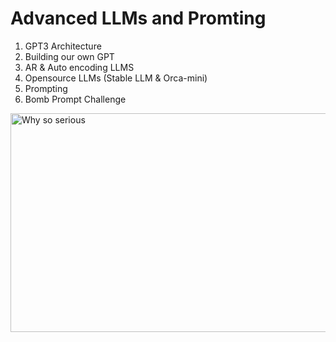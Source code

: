 <h1>Advanced LLMs and Promting</h1>

  <tr>
    <td width="40%">
      <ol type="1">
        <li>GPT3 Architecture</li>
        <li>Building our own GPT</li>
        <li>AR & Auto encoding LLMS</li>
        <li>Opensource LLMs (Stable LLM & Orca-mini)</li>
        <li>Prompting</li>
        <li>Bomb Prompt Challenge</li>
      </ol>
    </td>
    <td width="60%">
      <img src="https://static1.srcdn.com/wordpress/wp-content/uploads/Heath-Ledger-as-Joker.jpg?q=50&fit=crop&w=1500&dpr=1.5" alt="Why so serious" width="700" height="350">
    </td>
  </tr>

